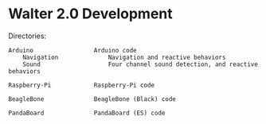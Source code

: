 Walter 2.0 Development
======================

Directories:

	Arduino					Arduino code
		Navigation				Navigation and reactive behaviors
		Sound					Four channel sound detection, and reactive behaviors

	Raspberry-Pi			Raspberry-Pi code

	BeagleBone				BeagleBone (Black) code

	PandaBoard				PandaBoard (ES) code
